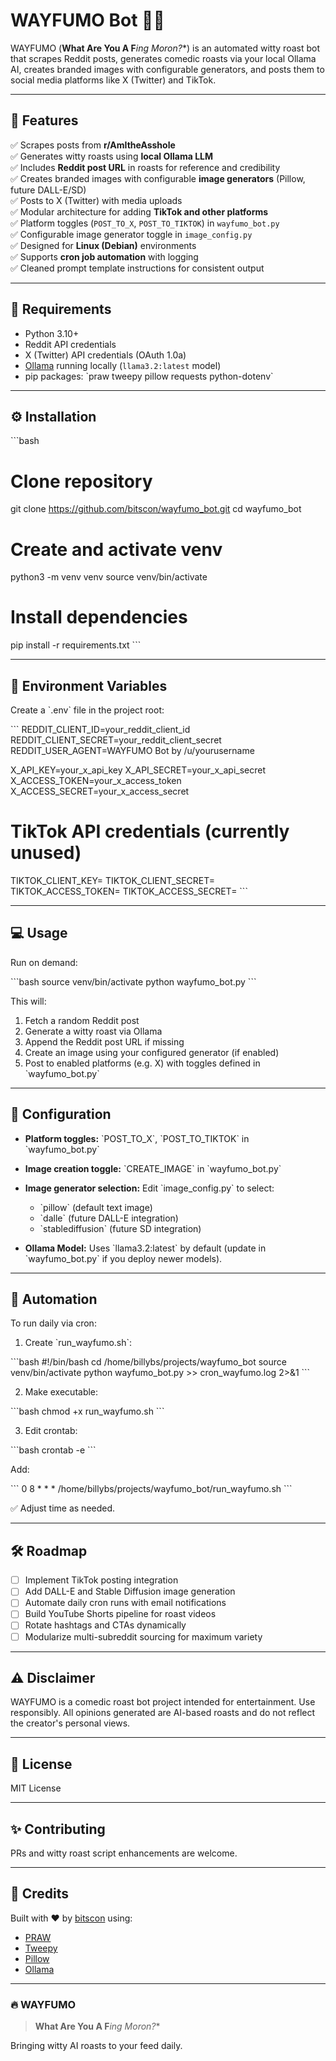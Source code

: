 # WAYFUMO Bot 🤖🔥

WAYFUMO (**What Are You A F***ing Moron?**) is an automated witty roast bot that scrapes Reddit posts, generates comedic roasts via your local Ollama AI, creates branded images with configurable generators, and posts them to social media platforms like X (Twitter) and TikTok.

---

## 🚀 Features

✅ Scrapes posts from **r/AmItheAsshole**  
✅ Generates witty roasts using **local Ollama LLM**  
✅ Includes **Reddit post URL** in roasts for reference and credibility  
✅ Creates branded images with configurable **image generators** (Pillow, future DALL-E/SD)  
✅ Posts to X (Twitter) with media uploads  
✅ Modular architecture for adding **TikTok and other platforms**  
✅ Platform toggles (`POST_TO_X`, `POST_TO_TIKTOK`) in `wayfumo_bot.py`  
✅ Configurable image generator toggle in `image_config.py`  
✅ Designed for **Linux (Debian)** environments  
✅ Supports **cron job automation** with logging  
✅ Cleaned prompt template instructions for consistent output

---

## 🔧 Requirements

- Python 3.10+
- Reddit API credentials
- X (Twitter) API credentials (OAuth 1.0a)
- [Ollama](https://ollama.com/) running locally (`llama3.2:latest` model)
- pip packages: \`praw tweepy pillow requests python-dotenv\`

---

## ⚙️ Installation

\`\`\`bash
# Clone repository
git clone https://github.com/bitscon/wayfumo_bot.git
cd wayfumo_bot

# Create and activate venv
python3 -m venv venv
source venv/bin/activate

# Install dependencies
pip install -r requirements.txt
\`\`\`

---

## 🔑 Environment Variables

Create a \`.env\` file in the project root:

\`\`\`
REDDIT_CLIENT_ID=your_reddit_client_id
REDDIT_CLIENT_SECRET=your_reddit_client_secret
REDDIT_USER_AGENT=WAYFUMO Bot by /u/yourusername

X_API_KEY=your_x_api_key
X_API_SECRET=your_x_api_secret
X_ACCESS_TOKEN=your_x_access_token
X_ACCESS_SECRET=your_x_access_secret

# TikTok API credentials (currently unused)
TIKTOK_CLIENT_KEY=
TIKTOK_CLIENT_SECRET=
TIKTOK_ACCESS_TOKEN=
TIKTOK_ACCESS_SECRET=
\`\`\`

---

## 💻 Usage

Run on demand:

\`\`\`bash
source venv/bin/activate
python wayfumo_bot.py
\`\`\`

This will:

1. Fetch a random Reddit post  
2. Generate a witty roast via Ollama  
3. Append the Reddit post URL if missing  
4. Create an image using your configured generator (if enabled)  
5. Post to enabled platforms (e.g. X) with toggles defined in \`wayfumo_bot.py\`

---

## 📝 Configuration

- **Platform toggles:** \`POST_TO_X\`, \`POST_TO_TIKTOK\` in \`wayfumo_bot.py\`  
- **Image creation toggle:** \`CREATE_IMAGE\` in \`wayfumo_bot.py\`  
- **Image generator selection:** Edit \`image_config.py\` to select:

  - \`pillow\` (default text image)  
  - \`dalle\` (future DALL-E integration)  
  - \`stablediffusion\` (future SD integration)

- **Ollama Model:** Uses \`llama3.2:latest\` by default (update in \`wayfumo_bot.py\` if you deploy newer models).

---

## 🔄 Automation

To run daily via cron:

1. Create \`run_wayfumo.sh\`:

\`\`\`bash
#!/bin/bash
cd /home/billybs/projects/wayfumo_bot
source venv/bin/activate
python wayfumo_bot.py >> cron_wayfumo.log 2>&1
\`\`\`

2. Make executable:

\`\`\`bash
chmod +x run_wayfumo.sh
\`\`\`

3. Edit crontab:

\`\`\`bash
crontab -e
\`\`\`

Add:

\`\`\`
0 8 * * * /home/billybs/projects/wayfumo_bot/run_wayfumo.sh
\`\`\`

✅ Adjust time as needed.

---

## 🛠️ Roadmap

- [ ] Implement TikTok posting integration  
- [ ] Add DALL-E and Stable Diffusion image generation  
- [ ] Automate daily cron runs with email notifications  
- [ ] Build YouTube Shorts pipeline for roast videos  
- [ ] Rotate hashtags and CTAs dynamically  
- [ ] Modularize multi-subreddit sourcing for maximum variety

---

## ⚠️ Disclaimer

WAYFUMO is a comedic roast bot project intended for entertainment. Use responsibly. All opinions generated are AI-based roasts and do not reflect the creator's personal views.

---

## 📄 License

MIT License

---

## ✨ Contributing

PRs and witty roast script enhancements are welcome.

---

## 🙏 Credits

Built with ❤️ by [bitscon](https://github.com/bitscon) using:

- [PRAW](https://praw.readthedocs.io/)
- [Tweepy](https://www.tweepy.org/)
- [Pillow](https://pillow.readthedocs.io/)
- [Ollama](https://ollama.com/)

---

### 🔥 **WAYFUMO**

> **What Are You A F***ing Moron?**

Bringing witty AI roasts to your feed daily.
